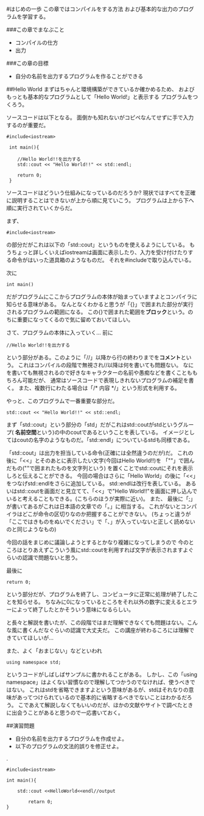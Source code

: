 #はじめの一歩
この章ではコンパイルをする方法
および基本的な出力のプログラムを学習する。

###この章でまなぶこと

- コンパイルの仕方
- 出力

###この章の目標

- 自分の名前を出力するプログラムを作ることができる



##Hello World
まずはちゃんと環境構築ができているか確かめるため、
およびもっとも基本的なプログラムとして「Hello World!」と表示する
プログラムをつくろう。

ソースコードは以下となる。
面倒かも知れないがコピペなんてせずに手で入力するのが重要だ。

    #include<iostream>
     
     int main(){

        //Hello World!!を出力する
        std::cout << "Hello World!!" << std::endl;

        return 0;
     }

ソースコードはどういう仕組みになっているのだろうか?
現状ではすべてを正確に説明することはできないが上から順に見ていこう。
プログラムは上から下へ順に実行されていくからだ。

まず、

    #include<iostream>

の部分だがこれは以下の「std::cout」というものを使えるようにしている。
もうちょっと詳しくいえばiostreamは画面に表示したり、入力を受け付けたりする命令がはいった道具箱のようなものだ。
それを#includeで取り込んでいる。

次に

    int main()

だがプログラムにここからプログラムの本体が始まっていますよとコンパイラに知らせる意味がある。
なんとなくわかると思うが「{}」で囲まれた部分が実行されるプログラムの範囲になる。
この{}で囲まれた範囲を**ブロック**という。のちに重要になってくるので気に留めておいてほしい。

さて、プログラムの本体に入っていく...
前に

    //Hello World!!を出力する

という部分がある。このように「//」以降から行の終わりまでを**コメント**という。
これはコンパイルの段階で無視され//以降は何を書いても問題ない。
なにを書いても無視されるので好きなキャラクターの名前や愚痴などを書くことももちろん可能だが、
通常はソースコードで表現しきれないプログラムの補足を書く。
また、複数行にわたる場合は「/* 内容 */」という形式を利用する。 

やっと、このプログラムで一番重要な部分だ。
    
    std::cout << "Hello World!!" << std::endl;

まず「std::cout」という部分の「std」だがこれはstd::coutがstdというグループ( **名前空間**という)の中のcoutであるということを表している。
イメージとしてはcoutの名字のようなものだ。「std::endl」についているstdも同様である。

「std::cout」は出力を担当している命令(正確には全然違うのだが)だ。
これの後に「<<」とそのあとに表示したい文字(今回はHello World!!)を
「""」で囲んだもの(""で囲まれたものを文字列という) を置くことでstd::coutにそれを表示しろと伝えることができる。
今回の場合はさらに「Hello World」の後に「<<」をつなげstd::endlをさらに追加している。
std::endlは改行を表している。
あるいはstd::coutを画面だと見立てて、「<<」で"Hello World!!"を画面に押し込んでいると考えることもできる。(こちらのほうが実際に近い)。
また、 最後に「;」が書いてあるがこれは日本語の文章での「。」に相当する。
これがないとコンパイラはどこが命令の区切りなのか把握することができない。
(ちょっと違うが「ここではきものをぬいでください」で「、」が入っていないと正しく読めないのと同じようなもの)

今回の話をまじめに議論しようとするとかなり複雑になってしまうので
今のところはとりあえずこういう風にstd::coutを利用すれば文字が表示されますよぐらいの認識で問題ないと思う。 

最後に

    return 0;

という部分だが、プログラムを終了し、コンピュータに正常に処理が終了したことを知らせる。
ちなみに0になっているところをそれ以外の数字に変えるとエラーによって終了したとかそういう意味になるらしい。 

と長々と解説を書いたが、この段階ではまだ理解できなくても問題はない。こんな風に書くんだなぐらいの認識で大丈夫だ。
この講座が終わるころには理解できていてほしいが... 

また、よく「おまじない」などといわれ 

    using namespace std;

というコードがしばしばサンプルに書かれることがある。
しかし、この「using namespace」はよくない習慣なので理解してつかうのでなければ、使うべきではない。
これはstdを省略できますよという意味があるが、stdはそれなりの意味があってつけられているので基本的に省略するべきでないことはわかるだろう。
こであえて解説しなくてもいいのだが、ほかの文献やサイトで調べたときに出会うことがあると思うので一応書いておく。

##演習問題

- 自分の名前を出力するプログラムを作成せよ。
- 以下のプログラムの文法的誤りを修正せよ。 

.

    #include<iostream>

    int main(){

        std::cout <<HelloWorld<<endl//output

            retarn 0;
    }




